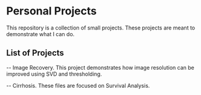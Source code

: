 # Personal Projects
This repository is a collection of small projects. These projects are meant to demonstrate what I can do.

## List of Projects
-- Image Recovery. This project demonstrates how image resolution can be improved using SVD and thresholding.

-- Cirrhosis. These files are focused on Survival Analysis.
